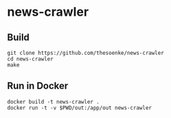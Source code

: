 # news-crawler

## Build

```
git clone https://github.com/thesoenke/news-crawler
cd news-crawler
make
```

## Run in Docker
```
docker build -t news-crawler .
docker run -t -v $PWD/out:/app/out news-crawler
```